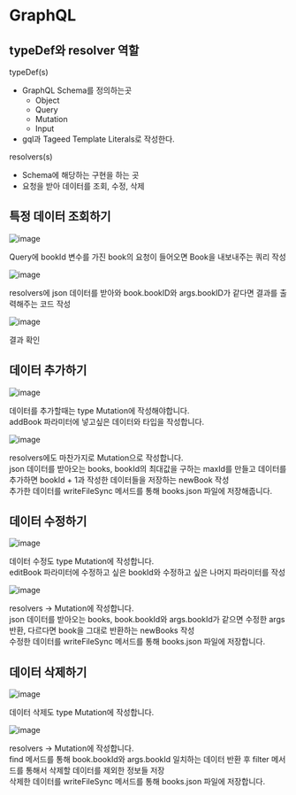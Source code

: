 # GraphQL

## typeDef와 resolver 역할

typeDef(s)

- GraphQL Schema를 정의하는곳
  - Object
  - Query
  - Mutation
  - Input
- gql과 Tageed Template Literals로 작성한다.

resolvers(s)

- Schema에 해당하는 구현을 하는 곳
- 요청을 받아 데이터를 조회, 수정, 삭제

## 특정 데이터 조회하기

![image](https://user-images.githubusercontent.com/74242937/124099210-40ae9700-da98-11eb-9f95-328f089ee77f.png)

Query에 bookId 변수를 가진 book의 요청이 들어오면 Book을 내보내주는 쿼리 작성

![image](https://user-images.githubusercontent.com/74242937/124099449-81a6ab80-da98-11eb-996f-cec2a4fd6d90.png)

resolvers에 json 데이터를 받아와 book.bookID와 args.bookID가 같다면 결과를 출력해주는 코드 작성

![image](https://user-images.githubusercontent.com/74242937/124099689-c03c6600-da98-11eb-96bf-9c853c12cadb.png)

결과 확인

## 데이터 추가하기

![image](https://user-images.githubusercontent.com/74242937/124101188-11008e80-da9a-11eb-9dd6-006c7a832a71.png)

데이터를 추가할때는 type Mutation에 작성해야합니다.  
addBook 파라미터에 넣고싶은 데이터와 타입을 작성합니다.

![image](https://user-images.githubusercontent.com/74242937/124101985-e6630580-da9a-11eb-8c1c-14f969d08ec7.png)

resolvers에도 마찬가지로 Mutation으로 작성합니다.  
json 데이터를 받아오는 books, bookId의 최대값을 구하는 maxId를 만들고 데이터를 추가하면 bookId + 1과 작성한 데이터들을 저장하는 newBook 작성  
추가한 데이터를 writeFileSync 메서드를 통해 books.json 파일에 저장해줍니다.

## 데이터 수정하기

![image](https://user-images.githubusercontent.com/74242937/124106717-7145ff00-da9f-11eb-8e33-4568a2b359ab.png)

데이터 수정도 type Mutation에 작성합니다.  
editBook 파라미터에 수정하고 싶은 bookId와 수정하고 싶은 나머지 파라미터를 작성

![image](https://user-images.githubusercontent.com/74242937/124106983-b9652180-da9f-11eb-81b9-0205155e3ada.png)

resolvers -> Mutation에 작성합니다.  
json 데이터를 받아오는 books, book.bookId와 args.bookId가 같으면 수정한 args 반환, 다르다면 book을 그대로 반환하는 newBooks 작성  
수정한 데이터를 writeFileSync 메서드를 통해 books.json 파일에 저장합니다.

## 데이터 삭제하기

![image](https://user-images.githubusercontent.com/74242937/124106717-7145ff00-da9f-11eb-8e33-4568a2b359ab.png)

데이터 삭제도 type Mutation에 작성합니다.

![image](https://user-images.githubusercontent.com/74242937/124107411-2a0c3e00-daa0-11eb-9baf-79dde8d4f297.png)

resolvers -> Mutation에 작성합니다.  
find 메서드를 통해 book.bookId와 args.bookId 일치하는 데이터 반환 후 filter 메서드를 통해서 삭제할 데이터를 제외한 정보들 저장  
삭제한 데이터를 writeFileSync 메서드를 통해 books.json 파일에 저장합니다.
